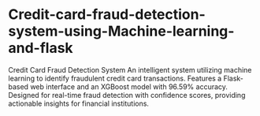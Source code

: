 # Credit-card-fraud-detection-system-using-Machine-learning-and-flask
Credit Card Fraud Detection System An intelligent system utilizing machine learning to identify fraudulent credit card transactions. Features a Flask-based web interface and an XGBoost model with 96.59% accuracy. Designed for real-time fraud detection with confidence scores, providing actionable insights for financial institutions.
